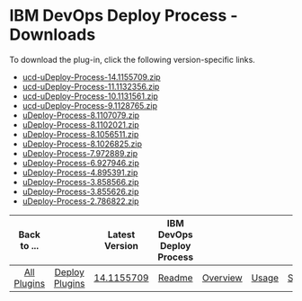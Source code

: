 
# IBM DevOps Deploy Process - Downloads

To download the plug-in, click the following version-specific links.
- [ucd-uDeploy-Process-14.1155709.zip](https://raw.githubusercontent.com/UrbanCode/IBM-UCD-PLUGINS/main/files/uDeploy-Process/ucd-uDeploy-Process-14.1155709.zip)
- [ucd-uDeploy-Process-11.1132356.zip](https://raw.githubusercontent.com/UrbanCode/IBM-UCD-PLUGINS/main/files/uDeploy-Process/ucd-uDeploy-Process-11.1132356.zip)
- [ucd-uDeploy-Process-10.1131561.zip](https://raw.githubusercontent.com/UrbanCode/IBM-UCD-PLUGINS/main/files/uDeploy-Process/ucd-uDeploy-Process-10.1131561.zip)
- [ucd-uDeploy-Process-9.1128765.zip](https://raw.githubusercontent.com/UrbanCode/IBM-UCD-PLUGINS/main/files/uDeploy-Process/ucd-uDeploy-Process-9.1128765.zip)
- [uDeploy-Process-8.1107079.zip](https://raw.githubusercontent.com/UrbanCode/IBM-UCD-PLUGINS/main/files/uDeploy-Process/uDeploy-Process-8.1107079.zip)
- [uDeploy-Process-8.1102021.zip](https://raw.githubusercontent.com/UrbanCode/IBM-UCD-PLUGINS/main/files/uDeploy-Process/uDeploy-Process-8.1102021.zip)
- [uDeploy-Process-8.1056511.zip](https://raw.githubusercontent.com/UrbanCode/IBM-UCD-PLUGINS/main/files/uDeploy-Process/uDeploy-Process-8.1056511.zip)
- [uDeploy-Process-8.1026825.zip](https://raw.githubusercontent.com/UrbanCode/IBM-UCD-PLUGINS/main/files/uDeploy-Process/uDeploy-Process-8.1026825.zip)
- [uDeploy-Process-7.972889.zip](https://raw.githubusercontent.com/UrbanCode/IBM-UCD-PLUGINS/main/files/uDeploy-Process/uDeploy-Process-7.972889.zip)
- [uDeploy-Process-6.927946.zip](https://raw.githubusercontent.com/UrbanCode/IBM-UCD-PLUGINS/main/files/uDeploy-Process/uDeploy-Process-6.927946.zip)
- [uDeploy-Process-4.895391.zip](https://raw.githubusercontent.com/UrbanCode/IBM-UCD-PLUGINS/main/files/uDeploy-Process/uDeploy-Process-4.895391.zip)
- [uDeploy-Process-3.858566.zip](https://raw.githubusercontent.com/UrbanCode/IBM-UCD-PLUGINS/main/files/uDeploy-Process/uDeploy-Process-3.858566.zip)
- [uDeploy-Process-3.855626.zip](https://raw.githubusercontent.com/UrbanCode/IBM-UCD-PLUGINS/main/files/uDeploy-Process/uDeploy-Process-3.855626.zip)
- [uDeploy-Process-2.786822.zip](https://raw.githubusercontent.com/UrbanCode/IBM-UCD-PLUGINS/main/files/uDeploy-Process/uDeploy-Process-2.786822.zip)

|Back to ...||Latest Version|IBM DevOps Deploy Process ||||
| :---: | :---: | :---: | :---: | :---: | :---: | :---: |
|[All Plugins](../../index.md)|[Deploy Plugins](../README.md)|[14.1155709](https://raw.githubusercontent.com/UrbanCode/IBM-UCD-PLUGINS/main/files/uDeploy-Process/ucd-uDeploy-Process-14.1155709.zip)|[Readme](README.md)|[Overview](overview.md)|[Usage](usage.md)|[Steps](steps.md)|
